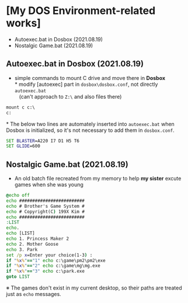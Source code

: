 # [My DOS Environment-related works]

- Autoexec.bat in Dosbox (2021.08.19)
- Nostalgic Game.bat (2021.08.19)


## Autoexec.bat in Dosbox (2021.08.19)
- simple commands to mount C drive and move there in **Dosbox**  
\* modify [autoexec] part in `dosbox\dosbox.conf`, not directly `autoexec.bat`  
&nbsp;&nbsp;&nbsp;(can't approach to `Z:\` and also files there)
```bat
mount c c:\
c:
```

\* The below two lines are automately inserted into `autoexec.bat` when Dosbox is initialized, so it's not necessary to add them in `dosbox.conf`.
```bat
SET BLASTER=A220 I7 D1 H5 T6
SET GLIDE=600
```


## Nostalgic Game.bat (2021.08.19)
- An old batch file recreated from my memory to help **my sister** excute games when she was young
```bat
@echo off
echo #########################
echo # Brother's Game System #
echo # Copyright(C) 199X Kim #
echo #########################
:LIST
echo.
echo [LIST]
echo 1. Princess Maker 2
echo 2. Mother Goose
echo 3. Park
set /p x=Enter your choice(1-3) : 
if "%x%"=="1" echo c:\game\pm2\pm2\exe
if "%x%"=="2" echo c:\game\mg\mg.exe
if "%x%"=="3" echo c:\park.exe
goto LIST
```
※ The games don't exist in my current desktop, so their paths are treated just as `echo` messages.